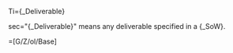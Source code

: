 Ti={_Deliverable}

sec="{_Deliverable}" means any deliverable specified in a {_SoW}.


=[G/Z/ol/Base]
